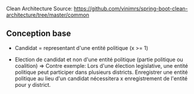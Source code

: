 Clean Architecture Source:
https://github.com/vinimrs/spring-boot-clean-architecture/tree/master/common

## Conception base

- Candidat = representant d'une entité politique (x >= 1)

- Election de candidat et non d'une entité politique (partie politique ou coalition)
  => Contre exemple: Lors d'une élection legislative, une entité politique peut participer dans plusieurs districts. Enregistrer une entité politique au lieu d'un candidat nécessitera x enregistrement de l'entité pour y district.

